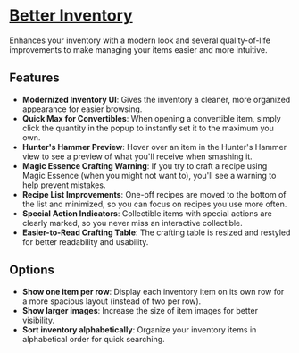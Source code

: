 # [Better Inventory](https://www.mousehuntgame.com/preferences.php?tab=mousehunt-improved-settings#mousehunt-improved-settings-better-better-inventory)

Enhances your inventory with a modern look and several quality-of-life improvements to make managing your items easier and more intuitive.

## Features

- **Modernized Inventory UI**: Gives the inventory a cleaner, more organized appearance for easier browsing.
- **Quick Max for Convertibles**: When opening a convertible item, simply click the quantity in the popup to instantly set it to the maximum you own.
- **Hunter's Hammer Preview**: Hover over an item in the Hunter's Hammer view to see a preview of what you'll receive when smashing it.
- **Magic Essence Crafting Warning**: If you try to craft a recipe using Magic Essence (when you might not want to), you'll see a warning to help prevent mistakes.
- **Recipe List Improvements**: One-off recipes are moved to the bottom of the list and minimized, so you can focus on recipes you use more often.
- **Special Action Indicators**: Collectible items with special actions are clearly marked, so you never miss an interactive collectible.
- **Easier-to-Read Crafting Table**: The crafting table is resized and restyled for better readability and usability.

## Options

- **Show one item per row**: Display each inventory item on its own row for a more spacious layout (instead of two per row).
- **Show larger images**: Increase the size of item images for better visibility.
- **Sort inventory alphabetically**: Organize your inventory items in alphabetical order for quick searching.
